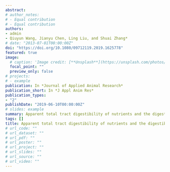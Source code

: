 ```yaml
---
abstract: 
# author_notes:
# - Equal contribution
# - Equal contribution
authors:
- admin
- Qiuyun Wang, Jianyu Chen, Ling Liu, and Shuai Zhang*
# date: "2013-07-01T00:00:00Z"
doi: "https://doi.org/10.1080/09712119.2019.1625778"
featured: true
image:
  # caption: 'Image credit: [**Unsplash**](https://unsplash.com/photos/pLCdAaMFLTE)'
  focal_point: ""
  preview_only: false
# projects:
# - example
publication: In *Journal of Applied Animal Research*
publication_short: In *J Appl Anim Res*
publication_types:
- "2"
publishDate: "2019-06-10T00:00:00Z"
# slides: example
summary: Apparent total tract digestibility of nutrients and the digestible and metabolizable energy values of five unconventional feedstuffs fed to growing pigs.
tags: []
title: Apparent total tract digestibility of nutrients and the digestible and metabolizable energy values of five unconventional feedstuffs fed to growing pigs
# url_code: ""
# url_dataset: ""
# url_pdf: ""
# url_poster: ""
# url_project: ""
# url_slides: ""
# url_source: ""
# url_video: ""
---
```


